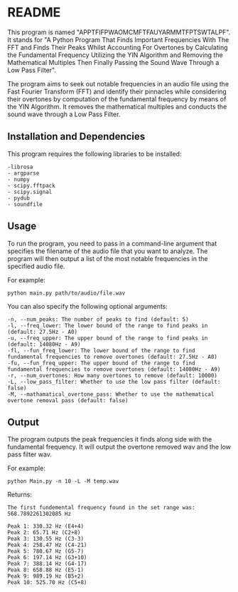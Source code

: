 # README

This program is named "APPTFIFPWAOMCMFTFAUYARMMTFPTSWTALPF". It stands for "A Python Program That Finds Important Frequencies With The FFT and Finds Their Peaks Whilst Accounting For Overtones by Calculating the Fundamental Frequency Utilizing the YIN Algorithm and Removing the Mathematical Multiples Then Finally Passing the Sound Wave Through a Low Pass Filter".

The program aims to seek out notable frequencies in an audio file using the Fast Fourier Transform (FFT) and identify their pinnacles while considering their overtones by computation of the fundamental frequency by means of the YIN Algorithm. It removes the mathematical multiples and conducts the sound wave through a Low Pass Filter.

## Installation and Dependencies

This program requires the following libraries to be installed:

    -librosa
    - argparse
    - numpy
    - scipy.fftpack
    - scipy.signal
    - pydub
    - soundfile

## Usage

To run the program, you need to pass in a command-line argument that specifies the filename of the audio file that you want to analyze. The program will then output a list of the most notable frequencies in the specified audio file.

For example:

`python main.py path/to/audio/file.wav`

You can also specify the following optional arguments:

    -n, --num_peaks: The number of peaks to find (default: 5)
    -l, --freq_lower: The lower bound of the range to find peaks in (default: 27.5Hz - A0)
    -u, --freq_upper: The upper bound of the range to find peaks in (default: 14080Hz - A9)
    -fl, --fun_freq_lower: The lower bound of the range to find fundamental frequencies to remove overtones (default: 27.5Hz - A0)
    -fu, --fun_freq_upper: The upper bound of the range to find fundamental frequencies to remove overtones (default: 14080Hz - A9)
    -r, --num_overtones: How many overtones to remove (default: 10000)
    -L, --low_pass_filter: Whether to use the low pass filter (default: false)
    -M, --mathamatical_overtone_pass: Whether to use the mathematical overtone removal pass (default: false)
    
## Output

The program outputs the peak frequencies it finds along side with the fundamental frequency.
It will output the overtone removed wav and the low pass filter wav.

For example:

`python Main.py -n 10 -L -M temp.wav`

Returns:

    The first fundemental frequency found in the set range was: 568.7892261302085 Hz

    Peak 1: 330.32 Hz (E4+4)
    Peak 2: 65.71 Hz (C2+8)
    Peak 3: 130.55 Hz (C3-3)
    Peak 4: 258.47 Hz (C4-21)
    Peak 5: 780.67 Hz (G5-7)
    Peak 6: 197.14 Hz (G3+10)
    Peak 7: 388.14 Hz (G4-17)
    Peak 8: 658.88 Hz (E5-1)
    Peak 9: 989.19 Hz (B5+2)
    Peak 10: 525.70 Hz (C5+8)


